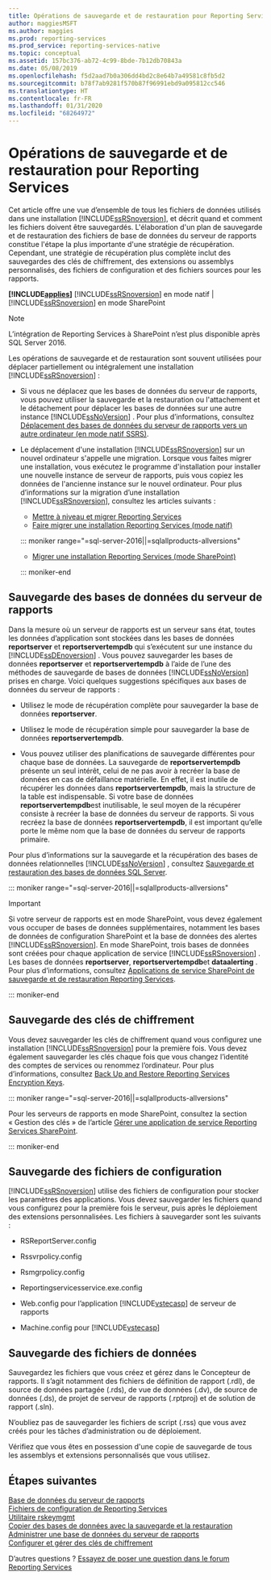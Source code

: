 ```yaml
---
title: Opérations de sauvegarde et de restauration pour Reporting Services | Microsoft Docs
author: maggiesMSFT
ms.author: maggies
ms.prod: reporting-services
ms.prod_service: reporting-services-native
ms.topic: conceptual
ms.assetid: 157bc376-ab72-4c99-8bde-7b12db70843a
ms.date: 05/08/2019
ms.openlocfilehash: f5d2aad7b0a306dd4bd2c8e64b7a49581c8fb5d2
ms.sourcegitcommit: b78f7ab9281f570b87f96991ebd9a095812cc546
ms.translationtype: HT
ms.contentlocale: fr-FR
ms.lasthandoff: 01/31/2020
ms.locfileid: "68264972"
---
```

# <a name="backup-and-restore-operations-for-reporting-services"></a>Opérations de sauvegarde et de restauration pour Reporting Services

  Cet article offre une vue d’ensemble de tous les fichiers de données utilisés dans une installation [!INCLUDE[ssRSnoversion](../../includes/ssrsnoversion-md.md)], et décrit quand et comment les fichiers doivent être sauvegardés. L'élaboration d'un plan de sauvegarde et de restauration des fichiers de base de données du serveur de rapports constitue l'étape la plus importante d'une stratégie de récupération. Cependant, une stratégie de récupération plus complète inclut des sauvegardes des clés de chiffrement, des extensions ou assemblys personnalisés, des fichiers de configuration et des fichiers sources pour les rapports.  
  
 **[!INCLUDE[applies](../../includes/applies-md.md)]**  [!INCLUDE[ssRSnoversion](../../includes/ssrsnoversion-md.md)] en mode natif | [!INCLUDE[ssRSnoversion](../../includes/ssrsnoversion-md.md)] en mode SharePoint  

> [!NOTE]
> L’intégration de Reporting Services à SharePoint n’est plus disponible après SQL Server 2016.
  
 Les opérations de sauvegarde et de restauration sont souvent utilisées pour déplacer partiellement ou intégralement une installation [!INCLUDE[ssRSnoversion](../../includes/ssrsnoversion-md.md)] :  
  
-   Si vous ne déplacez que les bases de données du serveur de rapports, vous pouvez utiliser la sauvegarde et la restauration ou l'attachement et le détachement pour déplacer les bases de données sur une autre instance [!INCLUDE[ssNoVersion](../../includes/ssnoversion-md.md)] . Pour plus d’informations, consultez [Déplacement des bases de données du serveur de rapports vers un autre ordinateur &#40;en mode natif SSRS&#41;](../../reporting-services/report-server/moving-the-report-server-databases-to-another-computer-ssrs-native-mode.md).  
  
-   Le déplacement d'une installation [!INCLUDE[ssRSnoversion](../../includes/ssrsnoversion-md.md)] sur un nouvel ordinateur s'appelle une migration. Lorsque vous faites migrer une installation, vous exécutez le programme d'installation pour installer une nouvelle instance de serveur de rapports, puis vous copiez les données de l'ancienne instance sur le nouvel ordinateur. Pour plus d’informations sur la migration d’une installation [!INCLUDE[ssRSnoversion](../../includes/ssrsnoversion-md.md)], consultez les articles suivants :  
  
    - [Mettre à niveau et migrer Reporting Services](../../reporting-services/install-windows/upgrade-and-migrate-reporting-services.md)  
    - [Faire migrer une installation Reporting Services &#40;mode natif&#41;](../../reporting-services/install-windows/migrate-a-reporting-services-installation-native-mode.md)  

    ::: moniker range="=sql-server-2016||=sqlallproducts-allversions"
  
    - [Migrer une installation Reporting Services &#40;mode SharePoint&#41;](../../reporting-services/install-windows/migrate-a-reporting-services-installation-sharepoint-mode.md)  

    ::: moniker-end
  
## <a name="backing-up-the-report-server-databases"></a>Sauvegarde des bases de données du serveur de rapports  
 Dans la mesure où un serveur de rapports est un serveur sans état, toutes les données d’application sont stockées dans les bases de données **reportserver** et **reportservertempdb** qui s’exécutent sur une instance du [!INCLUDE[ssDEnoversion](../../includes/ssdenoversion-md.md)] . Vous pouvez sauvegarder les bases de données **reportserver** et **reportservertempdb** à l’aide de l’une des méthodes de sauvegarde de bases de données [!INCLUDE[ssNoVersion](../../includes/ssnoversion-md.md)] prises en charge. Voici quelques suggestions spécifiques aux bases de données du serveur de rapports :  
  
-   Utilisez le mode de récupération complète pour sauvegarder la base de données **reportserver**.  
  
-   Utilisez le mode de récupération simple pour sauvegarder la base de données **reportservertempdb**.  
  
-   Vous pouvez utiliser des planifications de sauvegarde différentes pour chaque base de données. La sauvegarde de **reportservertempdb** présente un seul intérêt, celui de ne pas avoir à recréer la base de données en cas de défaillance matérielle. En effet, il est inutile de récupérer les données dans **reportservertempdb**, mais la structure de la table est indispensable. Si votre base de données **reportservertempdb**est inutilisable, le seul moyen de la récupérer consiste à recréer la base de données du serveur de rapports. Si vous recréez la base de données **reportservertempdb**, il est important qu’elle porte le même nom que la base de données du serveur de rapports primaire.  
  
 Pour plus d’informations sur la sauvegarde et la récupération des bases de données relationnelles [!INCLUDE[ssNoVersion](../../includes/ssnoversion-md.md)] , consultez [Sauvegarde et restauration des bases de données SQL Server](../../relational-databases/backup-restore/back-up-and-restore-of-sql-server-databases.md).  

::: moniker range="=sql-server-2016||=sqlallproducts-allversions"  

> [!IMPORTANT]  
>  Si votre serveur de rapports est en mode SharePoint, vous devez également vous occuper de bases de données supplémentaires, notamment les bases de données de configuration SharePoint et la base de données des alertes [!INCLUDE[ssRSnoversion](../../includes/ssrsnoversion-md.md)]. En mode SharePoint, trois bases de données sont créées pour chaque application de service [!INCLUDE[ssRSnoversion](../../includes/ssrsnoversion-md.md)] . Les bases de données **reportserver**, **reportservertempdb**et **dataalerting** . Pour plus d’informations, consultez [Applications de service SharePoint de sauvegarde et de restauration Reporting Services](../../reporting-services/report-server-sharepoint/backup-and-restore-reporting-services-sharepoint-service-applications.md).  

::: moniker-end
  
## <a name="backing-up-the-encryption-keys"></a>Sauvegarde des clés de chiffrement  
 Vous devez sauvegarder les clés de chiffrement quand vous configurez une installation [!INCLUDE[ssRSnoversion](../../includes/ssrsnoversion-md.md)] pour la première fois. Vous devez également sauvegarder les clés chaque fois que vous changez l’identité des comptes de services ou renommez l’ordinateur. Pour plus d’informations, consultez [Back Up and Restore Reporting Services Encryption Keys](../../reporting-services/install-windows/ssrs-encryption-keys-back-up-and-restore-encryption-keys.md). 

::: moniker range="=sql-server-2016||=sqlallproducts-allversions"

Pour les serveurs de rapports en mode SharePoint, consultez la section « Gestion des clés » de l’article [Gérer une application de service Reporting Services SharePoint](../../reporting-services/report-server-sharepoint/manage-a-reporting-services-sharepoint-service-application.md).  

::: moniker-end
  
## <a name="backing-up-the-configuration-files"></a>Sauvegarde des fichiers de configuration  
 [!INCLUDE[ssRSnoversion](../../includes/ssrsnoversion-md.md)] utilise des fichiers de configuration pour stocker les paramètres des applications. Vous devez sauvegarder les fichiers quand vous configurez pour la première fois le serveur, puis après le déploiement des extensions personnalisées. Les fichiers à sauvegarder sont les suivants :  
  
-   RSReportServer.config  
  
-   Rssvrpolicy.config  
  
-   Rsmgrpolicy.config  
  
-   Reportingservicesservice.exe.config  
  
-   Web.config pour l’application [!INCLUDE[vstecasp](../../includes/vstecasp-md.md)] de serveur de rapports
  
-   Machine.config pour [!INCLUDE[vstecasp](../../includes/vstecasp-md.md)]  
  
## <a name="backing-up-data-files"></a>Sauvegarde des fichiers de données  
 Sauvegardez les fichiers que vous créez et gérez dans le Concepteur de rapports. Il s’agit notamment des fichiers de définition de rapport (.rdl), de source de données partagée (.rds), de vue de données (.dv), de source de données (.ds), de projet de serveur de rapports (.rptproj) et de solution de rapport (.sln).  
  
 N’oubliez pas de sauvegarder les fichiers de script (.rss) que vous avez créés pour les tâches d’administration ou de déploiement.  
  
 Vérifiez que vous êtes en possession d'une copie de sauvegarde de tous les assemblys et extensions personnalisés que vous utilisez.  

## <a name="next-steps"></a>Étapes suivantes

[Base de données du serveur de rapports](../../reporting-services/report-server/report-server-database-ssrs-native-mode.md)   
[Fichiers de configuration de Reporting Services](../../reporting-services/report-server/reporting-services-configuration-files.md)   
[Utilitaire rskeymgmt](../../reporting-services/tools/rskeymgmt-utility-ssrs.md)   
[Copier des bases de données avec la sauvegarde et la restauration](../../relational-databases/databases/copy-databases-with-backup-and-restore.md)   
[Administrer une base de données du serveur de rapports](../../reporting-services/report-server/administer-a-report-server-database-ssrs-native-mode.md)   
[Configurer et gérer des clés de chiffrement](../../reporting-services/install-windows/ssrs-encryption-keys-manage-encryption-keys.md)  

D’autres questions ? [Essayez de poser une question dans le forum Reporting Services](https://go.microsoft.com/fwlink/?LinkId=620231)
